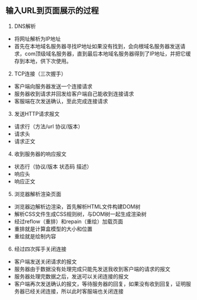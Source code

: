 ## 输入URL到页面展示的过程
1. DNS解析
- 将网址解析为IP地址
- 首先在本地域名服务器寻找IP地址如果没有找到，会向根域名服务器发送请求，com顶级域名服务器，直到最后本地域名服务器得到了IP地址，并把它缓存到本地，供下次使用。
2. TCP连接（三次握手）
- 客户端向服务器发送一个连接请求
- 服务器收到请求并回发给客户端自己能收到连接请求
- 客服端在次发送确认，至此完成连接请求
3. 发送HTTP请求报文
- 请求行（方法/url 协议/版本）
- 请求头
- 请求正文
4. 收到服务器的响应报文
- 状态行（协议/版本 状态码 描述）
- 响应头
- 响应正文
5. 浏览器解析渲染页面
- 浏览器边解析边渲染，首先解析HTML文件构建DOM树
- 解析CSS文件生成CSS规则树，与DOM树一起生成渲染树
- 经过reflow（重排）和repain（重绘）加载页面
- 重排就是计算盒模型的大小和位置
- 重绘就是绘制内容
6. 经过四次挥手关闭连接
- 客户端发送关闭请求的报文
- 服务器由于数据没有处理完成只能先发送我收到客户端的请求的报文
- 服务器处理完数据之后，发送可以关闭连接的报文
- 客户端再次发送确认的报文，等待服务器的回复，如果没有收到回复，证明服务器已经关闭连接，所以此时客服端也关闭连接
